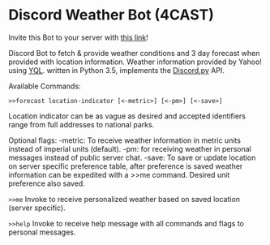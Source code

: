 # Discord Weather Bot (4CAST)

Invite this Bot to your server with [this link](https://discordapp.com/oauth2/authorize?client_id=220798987777605632&scope=bot&permissions=52224)!

Discord Bot to fetch & provide weather conditions and 3 day forecast when provided with location information. Weather information provided by Yahoo! using [YQL](https://developer.yahoo.com/yql/). written in Python 3.5, implements the [Discord.py](https://github.com/Rapptz/discord.py) API. 

Available Commands:

`>>forecast location-indicator [<-metric>] [<-pm>] [<-save>]`

Location indicator can be as vague as desired and accepted identifiers range from full addresses to national parks. 

Optional flags: 
-metric: To receive weather information in metric units instead of imperial units (default). 
-pm: for receiving weather in personal messages instead of public server chat. 
-save: To save or update location on server specific preference table, after preference is saved weather information can be expedited with a >>me command. Desired unit preference also saved.

`>>me` Invoke to receive personalized weather based on saved location (server specific). 

`>>help` Invoke to receive help message with all commands and flags to personal messages. 
